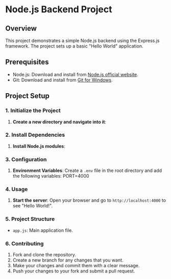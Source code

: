 # Node.js Backend Project

## Overview
This project demonstrates a simple Node.js backend using the Express.js framework. The project sets up a basic "Hello World" application.

## Prerequisites
- Node.js: Download and install from [Node.js official website](https://nodejs.org/en).
- Git: Download and install from [Git for Windows](https://git-scm.com/download/win).

## Project Setup

### 1. Initialize the Project
1. **Create a new directory and navigate into it**:

### 2. Install Dependencies
1. **Install Node.js modules**:

### 3. Configuration
1. **Environment Variables**: Create a `.env` file in the root directory and add the following variables:
   PORT=4000

### 4. Usage
1. **Start the server**:
Open your browser and go to `http://localhost:4000` to see "Hello World!".

### 5. Project Structure
- `app.js`: Main application file.

### 6. Contributing
1. Fork and clone the repository.
2. Create a new branch for any changes that you want.
3. Make your changes and commit them with a clear message.
4. Push your changes to your fork and submit a pull request.

